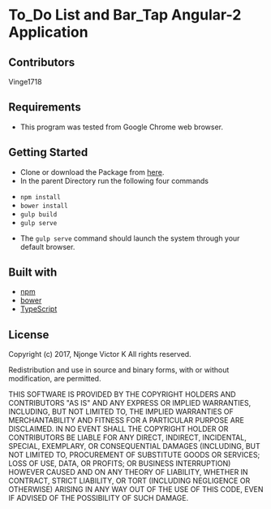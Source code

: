 # To_Do List and Bar_Tap Angular-2 Application
## Contributors
Vinge1718

## Requirements
- This program was tested from Google Chrome web browser.

## Getting Started
- Clone or download the Package from [here](https://github.com/Vinge1718/To-Do-List---Bar-Tap-Example).
- In the parent Directory run the following four commands
* `npm install`
* `bower install`
* `gulp build`
* `gulp serve`
- The `gulp serve` command should launch the system through your default browser.

## Built with

- [npm](https://www.npmjs.com/)
- [bower](https://bower.io)
- [TypeScript](https://www.typescriptlang.org/)

## License

Copyright (c) 2017, Njonge Victor K
All rights reserved.

Redistribution and use in source and binary forms, with or without
modification, are permitted.

THIS SOFTWARE IS PROVIDED BY THE COPYRIGHT HOLDERS AND CONTRIBUTORS "AS IS"
AND ANY EXPRESS OR IMPLIED WARRANTIES, INCLUDING, BUT NOT LIMITED TO, THE
IMPLIED WARRANTIES OF MERCHANTABILITY AND FITNESS FOR A PARTICULAR PURPOSE ARE
DISCLAIMED. IN NO EVENT SHALL THE COPYRIGHT HOLDER OR CONTRIBUTORS BE LIABLE
FOR ANY DIRECT, INDIRECT, INCIDENTAL, SPECIAL, EXEMPLARY, OR CONSEQUENTIAL
DAMAGES (INCLUDING, BUT NOT LIMITED TO, PROCUREMENT OF SUBSTITUTE GOODS OR
SERVICES; LOSS OF USE, DATA, OR PROFITS; OR BUSINESS INTERRUPTION) HOWEVER
CAUSED AND ON ANY THEORY OF LIABILITY, WHETHER IN CONTRACT, STRICT LIABILITY,
OR TORT (INCLUDING NEGLIGENCE OR OTHERWISE) ARISING IN ANY WAY OUT OF THE USE
OF THIS CODE, EVEN IF ADVISED OF THE POSSIBILITY OF SUCH DAMAGE.
